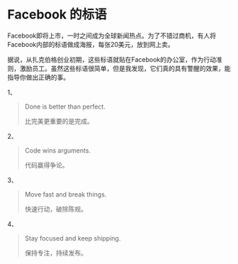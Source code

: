 # Facebook 的标语

Facebook即将上市，一时之间成为全球新闻热点。为了不错过商机，有人将Facebook内部的标语做成海报，每张20美元，放到网上卖。

据说，从扎克伯格创业初期，这些标语就贴在Facebook的办公室，作为行动准则，激励员工。虽然这些标语很简单，但是我发现，它们真的具有警醒的效果，能指导你做出正确的事。

1、

> Done is better than perfect.
>
> 比完美更重要的是完成。

2、

> Code wins arguments.
>
> 代码赢得争论。

3、

> Move fast and break things.
>
> 快速行动，破除陈规。

4、

> Stay focused and keep shipping.
>
> 保持专注，持续发布。

